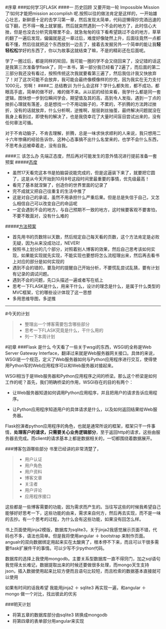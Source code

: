 #序章
###如何学习FLASK
####一 历史回顾
又要开始一轮 Impossible Mission了!如何才能把mission accomplish 呢.按照以往的做法肯定是这样的，一开始雄心壮志，新鲜感十足的去学习第一章，然后发现太简单，代码逗懒得抄完酒迅速的往下翻，巴不得一晚上就掌握。然后就突然遇到一个不会的地方了，此时信心大挫，但是也没去分析究竟哪里不会，就急匆匆的往下看希望跳过不会的地方，草草的翻了一遍后发现，偏偏就是这一章过后，难度好像陡然上升，后面往竟然一点都看不懂，然后往就把这个东西放到一边去了，接着去发掘另外一个简单的能让我**轻轻松松**学好的东西了，你以为故事这就结束了嘛，不是的精彩还在后面呢。

学了一圈过后，都是同样的轮回，我可能一圈的学不会又绕回来了，没记错的话这是我第三次准备学flask了，同一本书，第一部分我已经看了2遍了，而后面的第二三部分我还没有看过，按照传统这次我就要看第三遍了，然后我估计我又快放弃了！对了这次可能不会放弃，我可能会最终像模像样的抄完，因为我实在无力支付1000元，穷啊！
####二 总结教训
为什么会这样？学什么都失败，都不成功，都眼高手底，简单的做不好，难的做不来。从以前的经验来看，我学什么都是同一套逻辑，图快想一步到位瞬间学会，期望值及其的高，高到令人发指，遇到一丁点的挫折心理就有落差，总是想找一个不用动脑子的，不累的，不折腾的方法跨过挫折，没有的话就放弃，什么分析啊，逆推啊，层层剥丝抽茧，最终解决问题就没在我身上看到过，即使有的解决了，也是我侥幸花了大量时间盲目尝试出来的，没有任何章法可循。

对于不肯动脑子，不肯去理解，折腾，总是一味求快求顺利的人来说，我只想用二十六年惨痛的经验告诉你，这种心态事搞不出什么名堂来的，也学不会什么东西，不思考永远被牵着走，没有自我。

####三 该怎么办
先端正态度，然后再对可能发生的意外情况进行提前准备一套预案
#####[态度]()
* 虽然17天看完这本书是拍脑袋说能完成的，但是这逼装下来了，就要把它圆了，这是从今天开始到10月8号这段时间里最重要的事情，优先级最高！
* 看完了基本就涅槃了，创造你的世界里面的记录了
* 完不成就又把自己往重复的生活中推了
* 这是对自己的承诺，虽然不用承担什么严重后果。但是总是失信于自己，又怎么相信自己可以改变自己的命运呢
* 一定会遇到不会的地方，与自己预期不一致的地方，这时候要客观不要害怕，不要不敢面对，没有什么难的

#####[方法预案]()
* 首先用书的页数除以天数，然后规定自己每天看的页数，这个方法肯定是必败无疑，因为从来没成功过，NEVER!
* 按照书上划分的几个部分，对照着别人博客的效果，然后自己思考该如何实现，如果能实现就先实现，不能实现也要想将怎么流程理出来，然后再去看书上对应的部分是如何实现的
* 遇到不会的错的，要及时的提醒自己开始分析，不要慌乱尝试乱猜，要有计划有记录的调试问题。
* 遇到不会的问题，先口头描述一遍或者写在纸上
* 思考一下FLASK是什么，用来干什么，设计的理念是什么，是属于什么类型的MVC框架，它的哪些设计体现了这一思想
* 多用思维导图，多逆推

------

#今天的计划
> * 整理出一个博客需要包含哪些部分
> * 思考一下FLASK究竟是什么，干什么用的
> * 列一下本周计划


#初章
###Flask 是什么
今天看了一些关于wsgi的东西，WSGI的全称是Web Server Gateway Interface，翻译过来就是Web服务器网关接口。具体的来说，WSGI是一个规范，定义了Web服务器如何与Python应用程序进行交互，使得使用Python写的Web应用程序可以和Web服务器对接起来。

WSGI相当于是Web服务器和Python应用程序之间的桥梁。那么这个桥梁是如何工作的呢？首先，我们明确桥梁的作用，WSGI存在的目的有两个：

- 让Web服务器知道如何调用Python应用程序，并且把用户的请求告诉应用程序。

- 让Python应用程序知道用户的具体请求是什么，以及如何返回结果给Web服务器。

Flask扮演者python应用程序的角色，也就是通常所说的框架，框架只干一件事情，**处理客户的请求，只需要关心业务逻辑部分**，至于返回http的请求，这些由服务器去完成。而client的请求基本上都是数据相关的，一切都围绕着数据展开。


###博客包涵哪些部分
书里已经讲的非常清楚了，
> * 用户认证
> * 用户角色
> * 用户资料
> * 博客文章
> * 关注者
> * 用户评论
> * 应用程序接口

这些都是一些博客需要的功能，因为需求而产生的。当往写这些的时候我希望自己能够好好思考一下，这些功能的由来，需求来自何方，然后再去实现，而不是一味的去抄。有一个思考的过程，为什么会有这些功能，如果没有回怎么样。

书上页面使用jinja2模版，数据库为sqlite3，关于jinja2我感觉展示页面不错，代码也不多，语法也简单。但是我将使用angular ＋ bootstrap 来制作页面。angualr的双向数据绑定用起来实在太酸爽了，根本停不下来，而且可以干很多需要flask扩展件干的事情。可以少写不少python代码。

数据库的选择上我使用mongodb。主要关系型数据库一直不得窍门，加之sql语句我觉得太长难记，数据提取出来的时候还要做很多处理，而mongo天生支持json，插入数据使用起来比较方便而且语句比较短，而且检索的数据基本直接就可以使用

如果有时间的话我希望 我能用jinja2 ＋ sqlite3 再实现一遍，和angular ＋ mongo 做一个对比，找出彼此的优劣


###明天计划
- 将第五章的数据库部分由sqlite3 转换成mongodb
- 将第四章的表单部分用angular来实现




